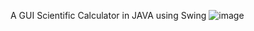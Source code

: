 A GUI Scientific Calculator in JAVA using Swing
![image](https://github.com/user-attachments/assets/bfa9714f-401c-4824-be6c-d254723aa512)
